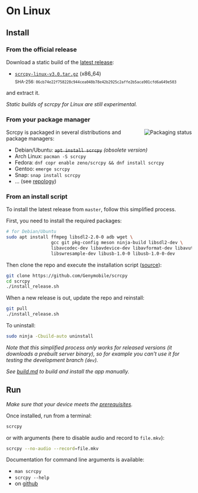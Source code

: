 # On Linux

## Install

### From the official release

Download a static build of the [latest release]:

 - [`scrcpy-linux-v3.0.tar.gz`][direct-linux] (x86_64)  
   <sub>SHA-256: `06cb74e22f758228c944cea048b78e42b2925c2affe2b5aca901cfd6a649e503`</sub>

[latest release]: https://github.com/Genymobile/scrcpy/releases/latest
[direct-linux]: https://github.com/Genymobile/scrcpy/releases/download/v3.0/scrcpy-linux-v3.0.tar.gz

and extract it.

_Static builds of scrcpy for Linux are still experimental._


### From your package manager

<a href="https://repology.org/project/scrcpy/versions"><img src="https://repology.org/badge/vertical-allrepos/scrcpy.svg" alt="Packaging status" align="right"></a>

Scrcpy is packaged in several distributions and package managers:

 - Debian/Ubuntu: ~~`apt install scrcpy`~~ _(obsolete version)_
 - Arch Linux: `pacman -S scrcpy`
 - Fedora: `dnf copr enable zeno/scrcpy && dnf install scrcpy`
 - Gentoo: `emerge scrcpy`
 - Snap: `snap install scrcpy`
 - … (see [repology](https://repology.org/project/scrcpy/versions))


### From an install script

To install the latest release from `master`, follow this simplified process.

First, you need to install the required packages:

```bash
# for Debian/Ubuntu
sudo apt install ffmpeg libsdl2-2.0-0 adb wget \
                 gcc git pkg-config meson ninja-build libsdl2-dev \
                 libavcodec-dev libavdevice-dev libavformat-dev libavutil-dev \
                 libswresample-dev libusb-1.0-0 libusb-1.0-0-dev
```

Then clone the repo and execute the installation script
([source](/install_release.sh)):

```bash
git clone https://github.com/Genymobile/scrcpy
cd scrcpy
./install_release.sh
```

When a new release is out, update the repo and reinstall:

```bash
git pull
./install_release.sh
```

To uninstall:

```bash
sudo ninja -Cbuild-auto uninstall
```

_Note that this simplified process only works for released versions (it
downloads a prebuilt server binary), so for example you can't use it for testing
the development branch (`dev`)._

_See [build.md](build.md) to build and install the app manually._


## Run

_Make sure that your device meets the [prerequisites](/README.md#prerequisites)._

Once installed, run from a terminal:

```bash
scrcpy
```

or with arguments (here to disable audio and record to `file.mkv`):

```bash
scrcpy --no-audio --record=file.mkv
```

Documentation for command line arguments is available:
 - `man scrcpy`
 - `scrcpy --help`
 - on [github](/README.md)
